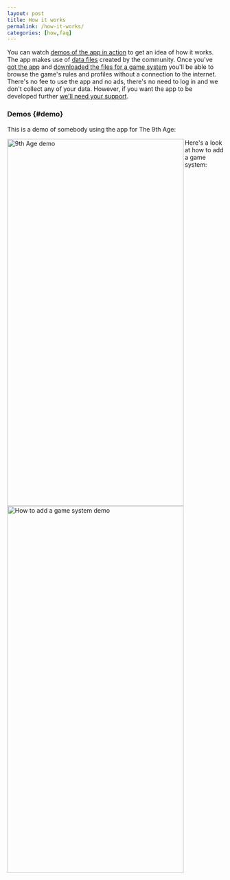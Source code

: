```yaml
---
layout: post
title: How it works
permalink: /how-it-works/
categories: [how,faq]
---
```


You can watch [demos of the app in action](/how-it-works/#demos) to get an idea of how it works. The app makes use of [data files](/game-system-files) created by the community. Once you've [got the app](/download-it) and [downloaded the files for a game system](/how-to-add-a-game-system) you'll be able to browse the game's rules and profiles without a connection to the internet. There's no fee to use the app and no ads, there's no need to log in and we don't collect any of your data. However, if you want the app to be developed further [we'll need your support](/support-us).

### Demos {#demo}
This is a demo of somebody using the app for The 9th Age:

<img align="left" width="411" height="852" src="{{ site.baseurl }}/assets/image/9thAgeDemo.gif" title="9th Age demo">  

Here's a look at how to add a game system:

<img align="left" width="411" height="852" src="{{ site.baseurl }}/assets/image/AddGameSystemDemo.gif" title="How to add a game system demo">  
